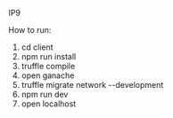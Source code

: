 IP9 

How to run:
1. cd client
2. npm run install
3. truffle compile
4. open ganache
5. truffle migrate network --development
6. npm run dev
7. open localhost